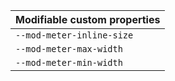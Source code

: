 | Modifiable custom properties |
| ---------------------------- |
| `--mod-meter-inline-size`    |
| `--mod-meter-max-width`      |
| `--mod-meter-min-width`      |
